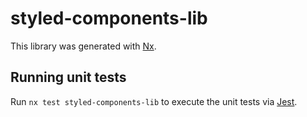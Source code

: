 # styled-components-lib

This library was generated with [Nx](https://nx.dev).

## Running unit tests

Run `nx test styled-components-lib` to execute the unit tests via [Jest](https://jestjs.io).
